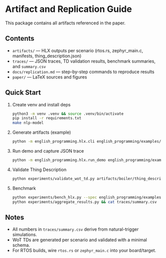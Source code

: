 # Artifact and Replication Guide

This package contains all artifacts referenced in the paper.

## Contents
- `artifacts/` — HLX outputs per scenario (rtos.rs, zephyr_main.c, manifests, thing_description.json)
- `traces/` — JSON traces, TD validation results, benchmark summaries, and `summary.csv`
- `docs/replication.md` — step-by-step commands to reproduce results
- `paper/` — LaTeX sources and figures

## Quick Start
1. Create venv and install deps
   ```bash
   python3 -m venv .venv && source .venv/bin/activate
   pip install -r requirements.txt
   make nlp-model
   ```
2. Generate artifacts (example)
   ```bash
   python -m english_programming.hlx.cli english_programming/examples/boiler_a.hlx --out artifacts/boiler
   ```
3. Run demo and capture JSON trace
   ```bash
   python -m english_programming.hlx.run_demo english_programming/examples/boiler_a.hlx --json > traces/boiler.json
   ```
4. Validate Thing Description
   ```bash
   python experiments/validate_wot_td.py artifacts/boiler/thing_description.json > traces/boiler_td_validate.json
   ```
5. Benchmark
   ```bash
   python experiments/bench_hlx.py --spec english_programming/examples/boiler_a.hlx > traces/boiler_bench.json
   python experiments/aggregate_results.py && cat traces/summary.csv
   ```

## Notes
- All numbers in `traces/summary.csv` derive from natural-trigger simulations.
- WoT TDs are generated per scenario and validated with a minimal schema.
- For RTOS builds, wire `rtos.rs` or `zephyr_main.c` into your board/target.
